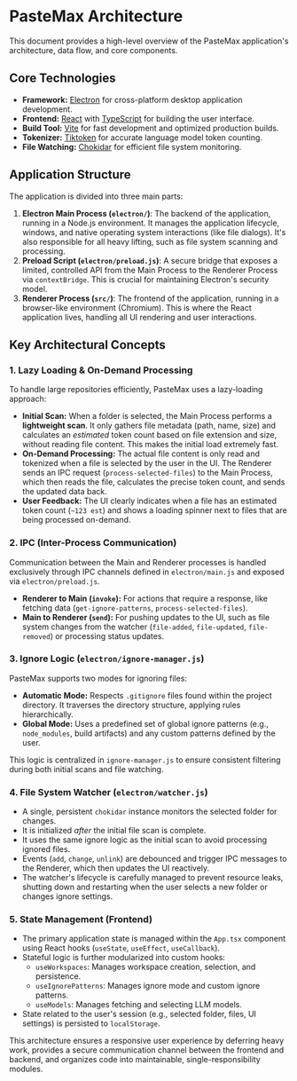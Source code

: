 # PasteMax Architecture

This document provides a high-level overview of the PasteMax application's architecture, data flow, and core components.

## Core Technologies

- **Framework:** [Electron](https://www.electronjs.org/) for cross-platform desktop application development.
- **Frontend:** [React](https://reactjs.org/) with [TypeScript](https://www.typescriptlang.org/) for building the user interface.
- **Build Tool:** [Vite](https://vitejs.dev/) for fast development and optimized production builds.
- **Tokenizer:** [Tiktoken](https://github.com/openai/tiktoken) for accurate language model token counting.
- **File Watching:** [Chokidar](https://github.com/paulmillr/chokidar) for efficient file system monitoring.

## Application Structure

The application is divided into three main parts:

1.  **Electron Main Process (`electron/`)**: The backend of the application, running in a Node.js environment. It manages the application lifecycle, windows, and native operating system interactions (like file dialogs). It's also responsible for all heavy lifting, such as file system scanning and processing.
2.  **Preload Script (`electron/preload.js`)**: A secure bridge that exposes a limited, controlled API from the Main Process to the Renderer Process via `contextBridge`. This is crucial for maintaining Electron's security model.
3.  **Renderer Process (`src/`)**: The frontend of the application, running in a browser-like environment (Chromium). This is where the React application lives, handling all UI rendering and user interactions.

## Key Architectural Concepts

### 1. Lazy Loading & On-Demand Processing

To handle large repositories efficiently, PasteMax uses a lazy-loading approach:

-   **Initial Scan:** When a folder is selected, the Main Process performs a **lightweight scan**. It only gathers file metadata (path, name, size) and calculates an *estimated* token count based on file extension and size, without reading file content. This makes the initial load extremely fast.
-   **On-Demand Processing:** The actual file content is only read and tokenized when a file is selected by the user in the UI. The Renderer sends an IPC request (`process-selected-files`) to the Main Process, which then reads the file, calculates the precise token count, and sends the updated data back.
-   **User Feedback:** The UI clearly indicates when a file has an estimated token count (`~123 est`) and shows a loading spinner next to files that are being processed on-demand.

### 2. IPC (Inter-Process Communication)

Communication between the Main and Renderer processes is handled exclusively through IPC channels defined in `electron/main.js` and exposed via `electron/preload.js`.

-   **Renderer to Main (`invoke`):** For actions that require a response, like fetching data (`get-ignore-patterns`, `process-selected-files`).
-   **Main to Renderer (`send`):** For pushing updates to the UI, such as file system changes from the watcher (`file-added`, `file-updated`, `file-removed`) or processing status updates.

### 3. Ignore Logic (`electron/ignore-manager.js`)

PasteMax supports two modes for ignoring files:

-   **Automatic Mode:** Respects `.gitignore` files found within the project directory. It traverses the directory structure, applying rules hierarchically.
-   **Global Mode:** Uses a predefined set of global ignore patterns (e.g., `node_modules`, build artifacts) and any custom patterns defined by the user.

This logic is centralized in `ignore-manager.js` to ensure consistent filtering during both initial scans and file watching.

### 4. File System Watcher (`electron/watcher.js`)

-   A single, persistent `chokidar` instance monitors the selected folder for changes.
-   It is initialized *after* the initial file scan is complete.
-   It uses the same ignore logic as the initial scan to avoid processing ignored files.
-   Events (`add`, `change`, `unlink`) are debounced and trigger IPC messages to the Renderer, which then updates the UI reactively.
-   The watcher's lifecycle is carefully managed to prevent resource leaks, shutting down and restarting when the user selects a new folder or changes ignore settings.

### 5. State Management (Frontend)

-   The primary application state is managed within the `App.tsx` component using React hooks (`useState`, `useEffect`, `useCallback`).
-   Stateful logic is further modularized into custom hooks:
    -   `useWorkspaces`: Manages workspace creation, selection, and persistence.
    -   `useIgnorePatterns`: Manages ignore mode and custom ignore patterns.
    -   `useModels`: Manages fetching and selecting LLM models.
-   State related to the user's session (e.g., selected folder, files, UI settings) is persisted to `localStorage`.

This architecture ensures a responsive user experience by deferring heavy work, provides a secure communication channel between the frontend and backend, and organizes code into maintainable, single-responsibility modules.